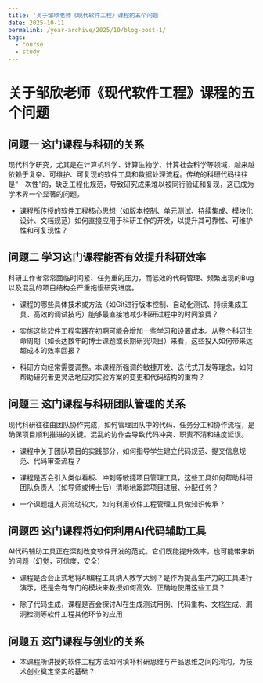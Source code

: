 ```yaml
---
title: '关于邹欣老师《现代软件工程》课程的五个问题'
date: 2025-10-11
permalink: /year-archive/2025/10/blog-post-1/
tags:
  - course
  - study
---
```


# 关于邹欣老师《现代软件工程》课程的五个问题
## 问题一 这门课程与科研的关系

现代科学研究，尤其是在计算机科学、计算生物学、计算社会科学等领域，越来越依赖于复杂、可维护、可复现的软件工具和数据处理流程。传统的科研代码往往是“一次性”的，缺乏工程化规范，导致研究成果难以被同行验证和复现，这已成为学术界一个显著的问题。

* 课程所传授的软件工程核心思想（如版本控制、单元测试、持续集成、模块化设计、文档规范）如何直接应用于科研工作的开发，以提升其可靠性、可维护性和可复现性？

## 问题二 学习这门课程能否有效提升科研效率

科研工作者常常面临时间紧、任务重的压力，而低效的代码管理、频繁出现的Bug以及混乱的项目结构会严重拖慢研究进度。

* 课程的哪些具体技术或方法（如Git进行版本控制、自动化测试、持续集成工具、高效的调试技巧）能够最直接地减少科研过程中的时间浪费？

* 实施这些软件工程实践在初期可能会增加一些学习和设置成本。从整个科研生命周期（如长达数年的博士课题或长期研究项目）来看，这些投入如何带来远超成本的效率回报？

* 科研方向经常需要调整。本课程所强调的敏捷开发、迭代式开发等理念，如何帮助研究者更灵活地应对实验方案的变更和代码结构的重构？

## 问题三 这门课程与科研团队管理的关系

现代科研往往由团队协作完成，如何管理团队中的代码、任务分工和协作流程，是确保项目顺利推进的关键。混乱的协作会导致代码冲突、职责不清和进度延误。

* 课程中关于团队项目的实践部分，如何指导学生建立代码规范、提交信息规范、代码审查流程？

* 课程是否会引入类似看板、冲刺等敏捷项目管理工具，这些工具如何帮助科研团队负责人（如导师或博士后）清晰地跟踪项目进展、分配任务？

* 一个课题组人员流动较大，如何利用软件工程管理工具做知识传承？

## 问题四 这门课程将如何利用AI代码辅助工具

AI代码辅助工具正在深刻改变软件开发的范式。它们既能提升效率，也可能带来新的问题（幻觉，可信度，安全）

* 课程是否会正式地将AI编程工具纳入教学大纲？是作为提高生产力的工具进行演示，还是会有专门的模块来教授如何高效、正确地使用这些工具？

* 除了代码生成，课程是否会探讨AI在生成测试用例、代码重构、文档生成、漏洞检测等软件工程其他环节的应用

## 问题五 这门课程与创业的关系

* 本课程所讲授的软件工程方法如何填补科研思维与产品思维之间的鸿沟，为技术创业奠定坚实的基础？